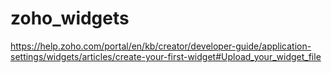 # zoho_widgets

https://help.zoho.com/portal/en/kb/creator/developer-guide/application-settings/widgets/articles/create-your-first-widget#Upload_your_widget_file
